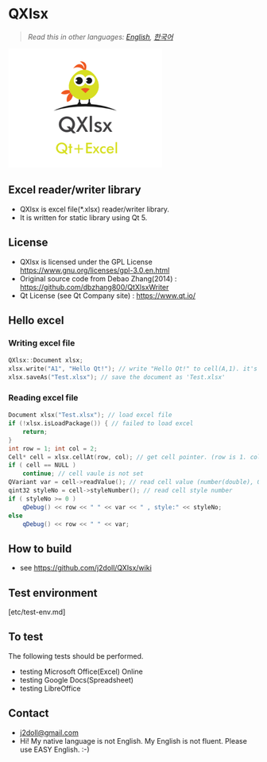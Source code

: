 # QXlsx

> *Read this in other languages: [English](README.md), [한국어](README.ko.md)*

![](etc/IMG_0016.PNG)

## Excel reader/writer library

* QXlsx is excel file(*.xlsx) reader/writer library.
* It is written for static library using Qt 5.

## License
* QXlsx is licensed under the GPL License https://www.gnu.org/licenses/gpl-3.0.en.html
* Original source code from Debao Zhang(2014) : https://github.com/dbzhang800/QtXlsxWriter
* Qt License (see Qt Company site) : https://www.qt.io/

## Hello excel
### Writing excel file
```cpp
QXlsx::Document xlsx;
xlsx.write("A1", "Hello Qt!"); // write "Hello Qt!" to cell(A,1). it's shared string.
xlsx.saveAs("Test.xlsx"); // save the document as 'Test.xlsx'
```
### Reading excel file
```cpp
Document xlsx("Test.xlsx"); // load excel file
if (!xlsx.isLoadPackage()) { // failed to load excel 		
	return;
}
int row = 1; int col = 2;
Cell* cell = xlsx.cellAt(row, col); // get cell pointer. (row is 1. column is 2.)
if ( cell == NULL )
	continue; // cell vaule is not set
QVariant var = cell->readValue(); // read cell value (number(double), QDateTime, QString ...)
qint32 styleNo = cell->styleNumber(); // read cell style number
if ( styleNo >= 0 )
	qDebug() << row << " " << var << " , style:" << styleNo;
else
	qDebug() << row << " " << var;
```

## How to build
* see https://github.com/j2doll/QXlsx/wiki

## Test environment
[etc/test-env.md]

## To test
The following tests should be performed.
- testing Microsoft Office(Excel) Online
- testing Google Docs(Spreadsheet)
- testing LibreOffice

## Contact
* [j2doll@gmail.com](mailto:j2doll@gmail.com)
* Hi! My native language is not English. My English is not fluent. Please use EASY English. :-)
